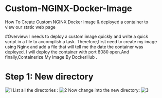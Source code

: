 # Custom-NGINX-Docker-Image
How To Create Custom NGINX Docker Image &amp;  deployed a container to view our static web page 

#Overview:
I needs to deploy a custom image quickly and write a quick script in a file to accomplish a task. Therefore,first need to create my image using Nginx and add a file that will tell me the date the container was deployed. I will deploy the container with port 8080 open.And finally,Containerize My Image By DockerHub . 

# Step 1: New directory 
![1](https://user-images.githubusercontent.com/68898478/205445718-8256bd0d-76f5-4958-8876-eaa9cb0dea18.png)
List all the directories : 
![2](https://user-images.githubusercontent.com/68898478/205445726-3d0fb432-bfc7-4428-a924-c46120ddbb5b.png)
Now change into the new directory:
![3](https://user-images.githubusercontent.com/68898478/205445738-4aa37842-5279-43c9-bfa5-1f263645dc0a.png)


